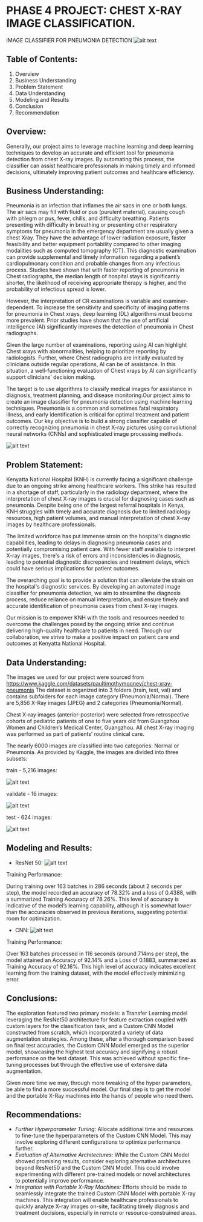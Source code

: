 # PHASE 4 PROJECT: CHEST X-RAY IMAGE CLASSIFICATION.
IMAGE CLASSIFIER FOR PNEUMONIA DETECTION
![alt text](image-3.png)

## Table of Contents:
1. Overview
2. Business Understanding
3. Problem Statement
4. Data Understanding
5. Modeling and Results
6. Conclusion
7. Recommendation

## Overview:
Generally, our project aims to leverage machine learning and deep learning techniques to develop an accurate and efficient tool for pneumonia detection from chest X-ray images. By automating this process, the classifier can assist healthcare professionals in making timely and informed decisions, ultimately improving patient outcomes and healthcare efficiency.

## Business Understanding:
Pneumonia is an infection that inflames the air sacs in one or both lungs. The air sacs may fill with fluid or pus (purulent material), causing cough with phlegm or pus, fever, chills, and difficulty breathing.
Patients presenting with difficulty in breathing or presenting other respiratory symptoms for pneumonia in the emergency department are usually given a chest Xray. They have the advantage of lower radiation exposure, faster feasibility and better equipment portability compared to other imaging modalities such as computed tomography (CT). This diagnostic examination can provide supplemental and timely information regarding a patient’s cardiopulmonary condition and probable changes from any infectious process. Studies have shown that with faster reporting of pneumonia in Chest radiographs, the median length of hospital stays is significantly shorter, the likelihood of receiving appropriate therapy is higher, and the probability of infectious spread is lower.

However, the interpretation of CR examinations is variable and examiner-dependent. To increase the sensitivity and specificity of imaging patterns for pneumonia in Chest xrays, deep learning (DL) algorithms must become more prevalent. Prior studies have shown that the use of artificial intelligence (AI) significantly improves the detection of pneumonia in Chest radiographs.

Given the large number of examinations, reporting using AI can highlight Chest xrays with abnormalities, helping to prioritize reporting by radiologists. Further, where Chest radiographs are initially evaluated by clinicians outside regular operations, AI can be of assistance. In this situation, a well-functioning evaluation of Chest xrays by AI can significantly support clinicians’ decision making.

The target is to use algorithms to classify medical images for assistance in diagnosis, treatment planning, and disease monitoring.Our project aims to create an image classifier for pneumonia detection using machine learning techniques. Pneumonia is a common and sometimes fatal respiratory illness, and early identification is critical for optimal treatment and patient outcomes. Our key objective is to build a strong classifier capable of correctly recognizing pneumonia in chest X-ray pictures using convolutional neural networks (CNNs) and sophisticated image processing methods.

![alt text](image-4.png)

## Problem Statement:

Kenyatta National Hospital (KNH) is currently facing a significant challenge due to an ongoing strike among healthcare workers. This strike has resulted in a shortage of staff, particularly in the radiology department, where the interpretation of chest X-ray images is crucial for diagnosing cases such as pneumonia. Despite being one of the largest referral hospitals in Kenya, KNH struggles with timely and accurate diagnosis due to limited radiology resources, high patient volumes, and manual interpretation of chest X-ray images by healthcare professionals.

The limited workforce has put immense strain on the hospital's diagnostic capabilities, leading to delays in diagnosing pneumonia cases and potentially compromising patient care. With fewer staff available to interpret X-ray images, there's a risk of errors and inconsistencies in diagnosis, leading to potential diagnostic discrepancies and treatment delays, which could have serious implications for patient outcomes.

The overarching goal is to provide a solution that can alleviate the strain on the hospital's diagnostic services. By developing an automated image classifier for pneumonia detection, we aim to streamline the diagnosis process, reduce reliance on manual interpretation, and ensure timely and accurate identification of pneumonia cases from chest X-ray images.

Our mission is to empower KNH with the tools and resources needed to overcome the challenges posed by the ongoing strike and continue delivering high-quality healthcare to patients in need. Through our collaboration, we strive to make a positive impact on patient care and outcomes at Kenyatta National Hospital.

## Data Understanding:
The images we used for our project were sourced from https://www.kaggle.com/datasets/paultimothymooney/chest-xray-pneumonia
The dataset is organized into 3 folders (train, test, val) and contains subfolders for each image category (Pneumonia/Normal). There are 5,856 X-Ray images (JPEG) and 2 categories (Pneumonia/Normal).

Chest X-ray images (anterior-posterior) were selected from retrospective cohorts of pediatric patients of one to five years old from Guangzhou Women and Children’s Medical Center, Guangzhou. All chest X-ray imaging was performed as part of patients’ routine clinical care.

The nearly 6000 images are classified into two categories: Normal or Pneumonia.
As provided by Kaggle, the images are divided into three subsets:

train - 5,216 images:

![alt text](image.png)

validate - 16 images:

![alt text](image-1.png)

test - 624 images:

![alt text](image-2.png)

## Modeling and Results:

- ResNet 50:
![alt text](image-6.png)

Training Performance:

During training over 163 batches in 286 seconds (about 2 seconds per step), the model recorded an accuracy of 78.32% and a loss of 0.4388, with a summarized Training Accuracy of 78.26%. This level of accuracy is indicative of the model’s learning capability, although it is somewhat lower than the accuracies observed in previous iterations, suggesting potential room for optimization.

- CNN: 
![alt text](image-7.png)

Training Performance:

Over 163 batches processed in 116 seconds (around 714ms per step), the model attained an Accuracy of 92.14% and a Loss of 0.1883, summarized as Training Accuracy of 92.16%. This high level of accuracy indicates excellent learning from the training dataset, with the model effectively minimizing error.

## Conclusions:
The exploration featured two primary models: a Transfer Learning model leveraging the ResNet50 architecture for feature extraction coupled with custom layers for the classification task, and a Custom CNN Model constructed from scratch, which incorporated a variety of data augmentation strategies. Among these, after a thorough comparison based on final test accuracies, the Custom CNN Model emerged as the superior model, showcasing the highest test accuracy and signifying a robust performance on the test dataset. This was achieved without specific fine-tuning processes but through the effective use of extensive data augmentation.

 Given more time we may, through more tweaking of the hyper parameters, be able to find a more successful model. Our final step is to get the model and the portable X-Ray machines into the hands of people who need them.


## Recommendations: 
-  *Further Hyperparameter Tuning:* Allocate additional time and resources to fine-tune the hyperparameters of the Custom CNN Model. This may involve exploring different configurations to optimize performance further.
- *Evaluation of Alternative Architectures:* While the Custom CNN Model showed promising results, consider exploring alternative architectures beyond ResNet50 and the Custom CNN Model. This could involve experimenting with different pre-trained models or novel architectures to potentially improve performance.
- *Integration with Portable X-Ray Machines:* Efforts should be made to seamlessly integrate the trained Custom CNN Model with portable X-ray machines. This integration will enable healthcare professionals to quickly analyze X-ray images on-site, facilitating timely diagnosis and treatment decisions, especially in remote or resource-constrained areas.